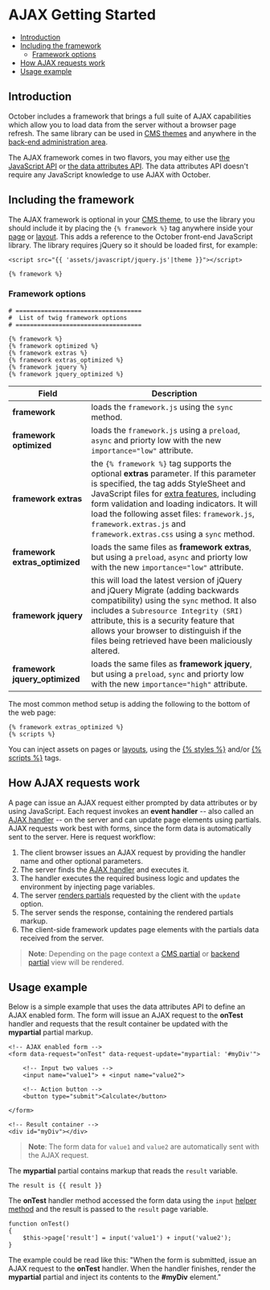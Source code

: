 # AJAX Getting Started

- [Introduction](#introduction)
- [Including the framework](#framework-script)
    - [Framework options](#framework-options)
- [How AJAX requests work](#how-ajax-works)
- [Usage example](#usage-example)

<a name="introduction"></a>
## Introduction

October includes a framework that brings a full suite of AJAX capabilities which allow you to load data from the server without a browser page refresh. The same library can be used in [CMS themes](../cms/themes) and anywhere in the [back-end administration area](../backend/controllers-ajax#ajax).

The AJAX framework comes in two flavors, you may either use [the JavaScript API](../ajax/javascript-api) or [the data attributes API](../ajax/attributes-api). The data attributes API doesn't require any JavaScript knowledge to use AJAX with October.

<a name="framework-script"></a>
## Including the framework

The AJAX framework is optional in your [CMS theme](../cms/themes), to use the library you should include it by placing the `{% framework %}` tag anywhere inside your [page](../cms/pages) or [layout](../cms/layouts). This adds a reference to the October front-end JavaScript library. The library requires jQuery so it should be loaded first, for example:

    <script src="{{ 'assets/javascript/jquery.js'|theme }}"></script>

    {% framework %}

<a name="framework-options"></a>
### Framework options

    # ===================================
    #  List of twig framework options
    # ===================================

    {% framework %}
    {% framework optimized %}
    {% framework extras %}
    {% framework extras_optimized %}
    {% framework jquery %}
    {% framework jquery_optimized %}

Field | Description
------------- | -------------
**framework** | loads the `framework.js` using the `sync` method.
**framework optimized** | loads the `framework.js` using a `preload`, `async` and priorty low with the new `importance="low"` attribute.
**framework extras** | the `{% framework %}` tag supports the optional **extras** parameter. If this parameter is specified, the tag adds StyleSheet and JavaScript files for [extra features](../ajax/extras), including form validation and loading indicators. It will load the following asset files: `framework.js`, `framework.extras.js` and `framework.extras.css` using a `sync` method.
**framework extras_optimized** | loads the same files as **framework extras**, but using a `preload`, `async` and priorty low with the new `importance="low"` attribute.
**framework jquery** | this will load the latest version of jQuery and jQuery Migrate (adding backwards compatibility) using the `sync` method. It also includes a `Subresource Integrity (SRI)` attribute, this is a security feature that allows your browser to distinguish if the files being retrieved have been maliciously altered.
**framework jquery_optimized** | loads the same files as **framework jquery**, but using a `preload`, `sync` and priorty low with the new `importance="high"` attribute.

The most common method setup is adding the following to the bottom of the web page:

    {% framework extras_optimized %}
    {% scripts %}

You can inject assets on pages or [layouts](layout), using the [{% styles %}](../markup/tag-styles) and/or [{% scripts %}](../markup/tag-scripts) tags.

<a name="how-ajax-works"></a>
## How AJAX requests work

A page can issue an AJAX request either prompted by data attributes or by using JavaScript. Each request invokes an **event handler** -- also called an [AJAX handler](../ajax/handlers) -- on the server and can update page elements using partials. AJAX requests work best with forms, since the form data is automatically sent to the server. Here is request workflow:

1. The client browser issues an AJAX request by providing the handler name and other optional parameters.
2. The server finds the [AJAX handler](../ajax/handlers) and executes it.
3. The handler executes the required business logic and updates the environment by injecting page variables.
4. The server [renders partials](../ajax/update-partials) requested by the client with the `update` option.
5. The server sends the response, containing the rendered partials markup.
6. The client-side framework updates page elements with the partials data received from the server.

> **Note**: Depending on the page context a [CMS partial](../cms/partials) or [backend partial](../backend/views-partials) view will be rendered.

<a name="usage-example"></a>
## Usage example

Below is a simple example that uses the data attributes API to define an AJAX enabled form. The form will issue an AJAX request to the **onTest** handler and requests that the result container be updated with the **mypartial** partial markup.

    <!-- AJAX enabled form -->
    <form data-request="onTest" data-request-update="mypartial: '#myDiv'">

        <!-- Input two values -->
        <input name="value1"> + <input name="value2">

        <!-- Action button -->
        <button type="submit">Calculate</button>

    </form>

    <!-- Result container -->
    <div id="myDiv"></div>

> **Note**: The form data for `value1` and `value2` are automatically sent with the AJAX request.

The **mypartial** partial contains markup that reads the `result` variable.

    The result is {{ result }}

The **onTest** handler method accessed the form data using the `input` [helper method](../services/helper#method-input) and the result is passed to the `result` page variable.

    function onTest()
    {
        $this->page['result'] = input('value1') + input('value2');
    }

The example could be read like this: "When the form is submitted, issue an AJAX request to the **onTest** handler. When the handler finishes, render the **mypartial** partial and inject its contents to the **#myDiv** element."
